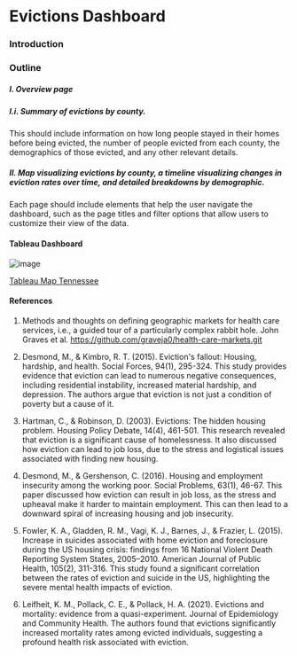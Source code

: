 # Evictions Dashboard

### Introduction 

### Outline 

##### I. Overview page

##### I.i. Summary of evictions by county.

This should include information on how long people stayed in their homes before being evicted, the number of people evicted from each county, the demographics of those evicted, and any other relevant details. 
  
  
##### II. Map visualizing evictions by county, a timeline visualizing changes in eviction rates over time, and detailed breakdowns by demographic. 


Each page should include elements that help the user navigate the dashboard, such as the page titles and filter options that allow users to customize their view of the data.

#### Tableau Dashboard 

![image](https://github.com/LNshuti/evictions-dashboard/assets/13305262/e057bcda-1165-4a48-945b-230c7025efdd)

[Tableau Map Tennessee](https://prod-useast-b.online.tableau.com/t/evictionstn/views/TN-Quarterly-Evictions/EvictionsDashboard)


#### References

1. Methods and thoughts on defining geographic markets for health care services, i.e., a guided tour of a particularly complex rabbit hole. John Graves et al. https://github.com/graveja0/health-care-markets.git

2. Desmond, M., & Kimbro, R. T. (2015). Eviction's fallout: Housing, hardship, and health. Social Forces, 94(1), 295-324.
This study provides evidence that eviction can lead to numerous negative consequences, including residential instability, increased material hardship, and depression. The authors argue that eviction is not just a condition of poverty but a cause of it.

3. Hartman, C., & Robinson, D. (2003). Evictions: The hidden housing problem. Housing Policy Debate, 14(4), 461-501.
This research revealed that eviction is a significant cause of homelessness. It also discussed how eviction can lead to job loss, due to the stress and logistical issues associated with finding new housing.

4. Desmond, M., & Gershenson, C. (2016). Housing and employment insecurity among the working poor. Social Problems, 63(1), 46-67.
This paper discussed how eviction can result in job loss, as the stress and upheaval make it harder to maintain employment. This can then lead to a downward spiral of increasing housing and job insecurity.

5. Fowler, K. A., Gladden, R. M., Vagi, K. J., Barnes, J., & Frazier, L. (2015). Increase in suicides associated with home eviction and foreclosure during the US housing crisis: findings from 16 National Violent Death Reporting System States, 2005–2010. American Journal of Public Health, 105(2), 311-316.
This study found a significant correlation between the rates of eviction and suicide in the US, highlighting the severe mental health impacts of eviction.

6. Leifheit, K. M., Pollack, C. E., & Pollack, H. A. (2021). Evictions and mortality: evidence from a quasi-experiment. Journal of Epidemiology and Community Health.
The authors found that evictions significantly increased mortality rates among evicted individuals, suggesting a profound health risk associated with eviction.
